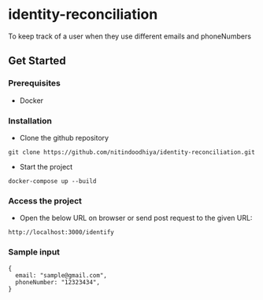 # identity-reconciliation
To keep track of a user when they use different emails and phoneNumbers

## Get Started

### Prerequisites
- Docker

### Installation
- Clone the github repository
```
git clone https://github.com/nitindoodhiya/identity-reconciliation.git
```
- Start the project
```
docker-compose up --build
```

### Access the project
- Open the below URL on browser or send post request to the given URL:
```
http://localhost:3000/identify
```
### Sample input
```
{
  email: "sample@gmail.com",
  phoneNumber: "12323434",
}
